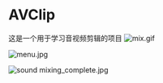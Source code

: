 # AVClip
这是一个用于学习音视频剪辑的项目
![mix.gif](https://p9-juejin.byteimg.com/tos-cn-i-k3u1fbpfcp/25f4b85b3e61458591be307f4b5eef7e~tplv-k3u1fbpfcp-watermark.image?)

![menu.jpg](https://p9-juejin.byteimg.com/tos-cn-i-k3u1fbpfcp/10e00a093d024938a86be4b4f4fc52b2~tplv-k3u1fbpfcp-watermark.image?)

![sound mixing_complete.jpg](https://p3-juejin.byteimg.com/tos-cn-i-k3u1fbpfcp/63c25e4a17794f18931c523427e4041b~tplv-k3u1fbpfcp-watermark.image?)
